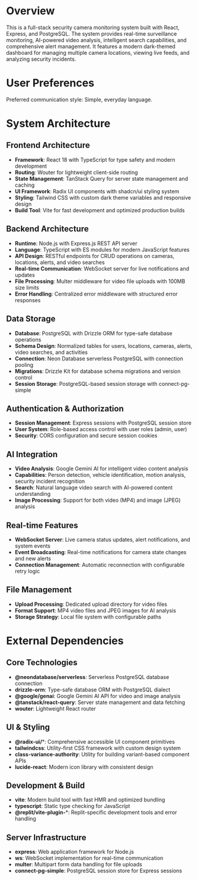 # Overview

This is a full-stack security camera monitoring system built with React, Express, and PostgreSQL. The system provides real-time surveillance monitoring, AI-powered video analysis, intelligent search capabilities, and comprehensive alert management. It features a modern dark-themed dashboard for managing multiple camera locations, viewing live feeds, and analyzing security incidents.

# User Preferences

Preferred communication style: Simple, everyday language.

# System Architecture

## Frontend Architecture
- **Framework**: React 18 with TypeScript for type safety and modern development
- **Routing**: Wouter for lightweight client-side routing
- **State Management**: TanStack Query for server state management and caching
- **UI Framework**: Radix UI components with shadcn/ui styling system
- **Styling**: Tailwind CSS with custom dark theme variables and responsive design
- **Build Tool**: Vite for fast development and optimized production builds

## Backend Architecture
- **Runtime**: Node.js with Express.js REST API server
- **Language**: TypeScript with ES modules for modern JavaScript features
- **API Design**: RESTful endpoints for CRUD operations on cameras, locations, alerts, and video searches
- **Real-time Communication**: WebSocket server for live notifications and updates
- **File Processing**: Multer middleware for video file uploads with 100MB size limits
- **Error Handling**: Centralized error middleware with structured error responses

## Data Storage
- **Database**: PostgreSQL with Drizzle ORM for type-safe database operations
- **Schema Design**: Normalized tables for users, locations, cameras, alerts, video searches, and activities
- **Connection**: Neon Database serverless PostgreSQL with connection pooling
- **Migrations**: Drizzle Kit for database schema migrations and version control
- **Session Storage**: PostgreSQL-based session storage with connect-pg-simple

## Authentication & Authorization
- **Session Management**: Express sessions with PostgreSQL session store
- **User System**: Role-based access control with user roles (admin, user)
- **Security**: CORS configuration and secure session cookies

## AI Integration
- **Video Analysis**: Google Gemini AI for intelligent video content analysis
- **Capabilities**: Person detection, vehicle identification, motion analysis, security incident recognition
- **Search**: Natural language video search with AI-powered content understanding
- **Image Processing**: Support for both video (MP4) and image (JPEG) analysis

## Real-time Features
- **WebSocket Server**: Live camera status updates, alert notifications, and system events
- **Event Broadcasting**: Real-time notifications for camera state changes and new alerts
- **Connection Management**: Automatic reconnection with configurable retry logic

## File Management
- **Upload Processing**: Dedicated upload directory for video files
- **Format Support**: MP4 video files and JPEG images for AI analysis
- **Storage Strategy**: Local file system with configurable paths

# External Dependencies

## Core Technologies
- **@neondatabase/serverless**: Serverless PostgreSQL database connection
- **drizzle-orm**: Type-safe database ORM with PostgreSQL dialect
- **@google/genai**: Google Gemini AI API for video and image analysis
- **@tanstack/react-query**: Server state management and data fetching
- **wouter**: Lightweight React router

## UI & Styling
- **@radix-ui/***: Comprehensive accessible UI component primitives
- **tailwindcss**: Utility-first CSS framework with custom design system
- **class-variance-authority**: Utility for building variant-based component APIs
- **lucide-react**: Modern icon library with consistent design

## Development & Build
- **vite**: Modern build tool with fast HMR and optimized bundling
- **typescript**: Static type checking for JavaScript
- **@replit/vite-plugin-***: Replit-specific development tools and error handling

## Server Infrastructure
- **express**: Web application framework for Node.js
- **ws**: WebSocket implementation for real-time communication
- **multer**: Multipart form data handling for file uploads
- **connect-pg-simple**: PostgreSQL session store for Express sessions